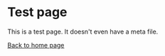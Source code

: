 # Test page

This is a test page. It doesn't even have a meta file.

[Back to home page](./index.html)
